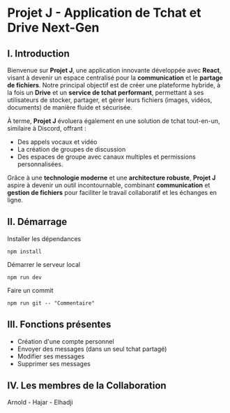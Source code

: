 # Projet J - Application de Tchat et Drive Next-Gen

## I. Introduction

Bienvenue sur **Projet J**, une application innovante développée avec **React**, visant à devenir un espace centralisé pour la **communication** et le **partage de fichiers**. Notre principal objectif est de créer une plateforme hybride, à la fois un **Drive** et un **service de tchat performant**, permettant à ses utilisateurs de stocker, partager, et gérer leurs fichiers (images, vidéos, documents) de manière fluide et sécurisée.

À terme, **Projet J** évoluera également en une solution de tchat tout-en-un, similaire à Discord, offrant :

-   Des appels vocaux et vidéo
-   La création de groupes de discussion
-   Des espaces de groupe avec canaux multiples et permissions personnalisées.

Grâce à une **technologie moderne** et une **architecture robuste**, **Projet J** aspire à devenir un outil incontournable, combinant **communication** et **gestion de fichiers** pour faciliter le travail collaboratif et les échanges en ligne.

## II. Démarrage

Installer les dépendances

```
npm install
```

Démarrer le serveur local

```
npm run dev
```

Faire un commit

```
npm run git -- "Commentaire"
```

## III. Fonctions présentes

-   Création d'une compte personnel
-   Envoyer des messages (dans un seul tchat partagé)
-   Modifier ses messages
-   Supprimer ses messages

## IV. Les membres de la Collaboration

Arnold - Hajar - Elhadji
